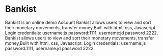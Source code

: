 # Bankist
Bankist is an online demo Account
Bankist allows users to view and sort their monetary movements, transfer money,Built with html, css, Javascript. Login credentials: username:js password:1111, username:jd password 2222.
Bankist allows users to view and sort their monetary movements, transfer money,Built with html, css, Javascript. Login credentials: username:js password:1111, username:jd password 2222.
